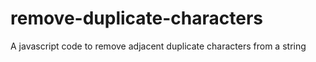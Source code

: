 # remove-duplicate-characters
A javascript code to remove adjacent duplicate characters from a string
